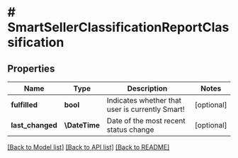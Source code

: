 # # SmartSellerClassificationReportClassification

## Properties

Name | Type | Description | Notes
------------ | ------------- | ------------- | -------------
**fulfilled** | **bool** | Indicates whether that user is currently Smart! | [optional]
**last_changed** | **\DateTime** | Date of the most recent status change | [optional]

[[Back to Model list]](../../README.md#models) [[Back to API list]](../../README.md#endpoints) [[Back to README]](../../README.md)
